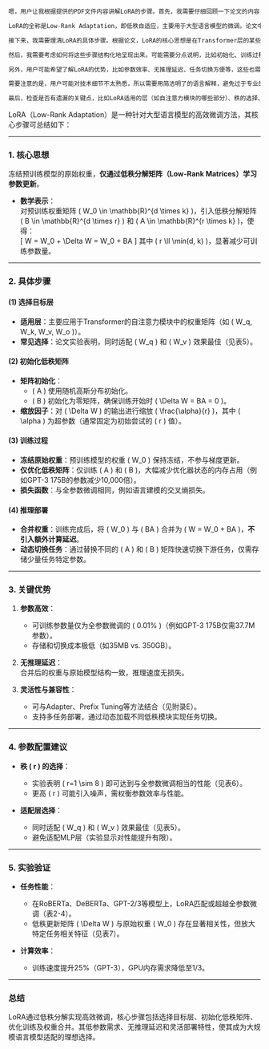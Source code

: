 ```python
嗯，用户让我根据提供的PDF文件内容讲解LoRA的步骤。首先，我需要仔细回顾一下论文的内容，确保自己正确理解LoRA的核心思想和具体实现方法。

LoRA的全称是Low-Rank Adaptation，即低秩自适应，主要用于大型语言模型的微调。论文中提到，传统的全参数微调在模型规模变大时变得不可行，因为需要存储和训练大量参数。而LoRA通过冻结预训练模型的权重，引入低秩分解矩阵来减少可训练参数的数量，从而在保持模型性能的同时降低计算和存储成本。

接下来，我需要理清LoRA的具体步骤。根据论文，LoRA的核心思想是在Transformer层的某些权重矩阵（如自注意力模块的Wq和Wv）旁边添加低秩矩阵。具体来说，对于预训练的权重矩阵W0，通过引入两个低秩矩阵A和B，使得前向传播时，输入x经过W0和ΔW=BA的同时处理，然后将结果相加。这样，ΔW的参数数量由原来的d×k减少到d×r + r×k，其中r远小于d和k，从而大幅减少可训练参数。

然后，我需要考虑如何将这些步骤结构化地呈现出来。可能需要分点说明，比如初始化、训练过程、参数合并等。同时，论文中还提到，在训练完成后，可以将低秩矩阵与原始权重合并，从而在推理时不引入额外延迟，这也是一个关键点。

另外，用户可能希望了解LoRA的优势，比如参数效率、无推理延迟、任务切换方便等，这些也需要在步骤中适当提及。此外，论文中的实验部分显示，LoRA在不同模型和任务上表现良好，这可能作为步骤有效性的佐证。

需要注意的是，用户可能对技术细节不太熟悉，所以需要用简洁明了的语言解释，避免过于专业的术语。同时，结合论文中的图表（如Figure 1）来说明结构可能会有帮助，但用户没有提供图片，所以可能需要用文字描述清楚。

最后，检查是否有遗漏的关键点，比如LoRA适用的层（如自注意力模块的哪些部分）、秩的选择、初始化方法等，这些都是步骤中需要涵盖的内容。确保步骤逻辑清晰，从原理到实现再到应用，逐步展开，让用户能够理解LoRA是如何工作的，以及如何具体实施。
```

LoRA（Low-Rank Adaptation）是一种针对大型语言模型的高效微调方法，其核心步骤可总结如下：

---

### **1. 核心思想**
冻结预训练模型的原始权重，**仅通过低秩分解矩阵（Low-Rank Matrices）学习参数更新**。  
- **数学表示**：  
  对预训练权重矩阵 \( W_0 \in \mathbb{R}^{d \times k} \)，引入低秩分解矩阵 \( B \in \mathbb{R}^{d \times r} \) 和 \( A \in \mathbb{R}^{r \times k} \)，使得：  
  \[
  W = W_0 + \Delta W = W_0 + BA
  \]
  其中 \( r \ll \min(d, k) \)，显著减少可训练参数量。

---

### **2. 具体步骤**
#### **(1) 选择目标层**
- **适用层**：主要应用于Transformer的自注意力模块中的权重矩阵（如 \( W_q, W_k, W_v, W_o \)）。
- **常见选择**：论文实验表明，同时适配 \( W_q \) 和 \( W_v \) 效果最佳（见表5）。

#### **(2) 初始化低秩矩阵**
- **矩阵初始化**：
  - \( A \) 使用随机高斯分布初始化。
  - \( B \) 初始化为零矩阵，确保训练开始时 \( \Delta W = BA = 0 \)。
- **缩放因子**：对 \( \Delta W \) 的输出进行缩放 \( \frac{\alpha}{r} \)，其中 \( \alpha \) 为超参数（通常固定为初始尝试的 \( r \) 值）。

#### **(3) 训练过程**
- **冻结原始权重**：预训练模型的权重 \( W_0 \) 保持冻结，不参与梯度更新。
- **仅优化低秩矩阵**：仅训练 \( A \) 和 \( B \)，大幅减少优化器状态的内存占用（例如GPT-3 175B的参数减少10,000倍）。
- **损失函数**：与全参数微调相同，例如语言建模的交叉熵损失。

#### **(4) 推理部署**
- **合并权重**：训练完成后，将 \( W_0 \) 与 \( BA \) 合并为 \( W = W_0 + BA \)，**不引入额外计算延迟**。
- **动态切换任务**：通过替换不同的 \( A \) 和 \( B \) 矩阵快速切换下游任务，仅需存储少量任务特定参数。

---

### **3. 关键优势**
1. **参数高效**：  
   - 可训练参数量仅为全参数微调的 \( 0.01\% \)（例如GPT-3 175B仅需37.7M参数）。
   - 存储和切换成本极低（如35MB vs. 350GB）。

2. **无推理延迟**：  
   合并后的权重与原始模型结构一致，推理速度无损失。

3. **灵活性与兼容性**：  
   - 可与Adapter、Prefix Tuning等方法结合（见附录E）。
   - 支持多任务部署，通过动态加载不同低秩模块实现任务切换。

---

### **4. 参数配置建议**
- **秩 \( r \) 的选择**：  
  - 实验表明 \( r=1 \sim 8 \) 即可达到与全参数微调相当的性能（见表6）。
  - 更高 \( r \) 可能引入噪声，需权衡参数效率与性能。

- **适配层选择**：  
  - 同时适配 \( W_q \) 和 \( W_v \) 效果最佳（见表5）。
  - 避免适配MLP层（实验显示对性能提升有限）。

---

### **5. 实验验证**
- **任务性能**：  
  - 在RoBERTa、DeBERTa、GPT-2/3等模型上，LoRA匹配或超越全参数微调（表2-4）。
  - 低秩更新矩阵 \( \Delta W \) 与原始权重 \( W_0 \) 存在显著相关性，但放大特定任务相关特征（见表7）。

- **计算效率**：  
  - 训练速度提升25%（GPT-3），GPU内存需求降低至1/3。

---

### **总结**
LoRA通过低秩分解实现高效微调，核心步骤包括选择目标层、初始化低秩矩阵、优化训练及权重合并。其低参数需求、无推理延迟和灵活部署特性，使其成为大规模语言模型适配的理想选择。
